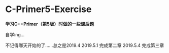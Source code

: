 # C-Primer5-Exercise
**学习C++Primer（第5版）时做的一些课后题**

自学ing...

不记得哪天开始的了……总之是2019.4
2019.5.1 完成第二章
2019.5.4 完成第三章

